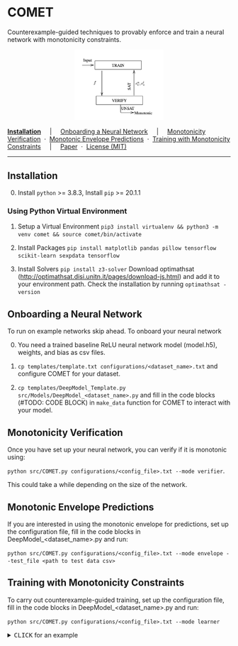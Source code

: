 COMET
==========
Counterexample-guided techniques to provably enforce and train a neural network with monotonicity constraints.

<p align="center">
  <img src="docs/architecture.png" width="200"/>
  <br>
</p>


[**Installation**](#installation)
&nbsp; &nbsp; &vert; &nbsp; &nbsp;
[Onboarding a Neural Network](#onboarding-a-neural-network)
&nbsp; &nbsp; &vert; &nbsp; &nbsp;
[Monotonicity Verification](#monotonicity-verification)
&nbsp;&middot;&nbsp;
[Monotonic Envelope Predictions](#monotonic-envelope-predictions)
&nbsp;&middot;&nbsp;
[Training with Monotonicity Constraints](#Training-with-Monotonicity-Constraints)
&nbsp; &nbsp; &vert; &nbsp; &nbsp;
[Paper](docs/paper.pdf)
&nbsp;&middot;&nbsp;
[License (MIT)](License.md)

---

##  Installation

0. Install `python` >= 3.8.3, Install `pip` >= 20.1.1

### Using Python Virtual Environment

1. Setup a Virtual Environment
`pip3 install virtualenv && python3 -m venv comet && source comet/bin/activate`

2. Install Packages
`pip install matplotlib pandas pillow tensorflow scikit-learn sexpdata tensorflow`

3. Install Solvers
`pip install z3-solver`
Download optimathsat (http://optimathsat.disi.unitn.it/pages/download-js.html) and add it to your environment path. Check the installation by running `optimathsat -version`

## Onboarding a Neural Network
To run on example networks skip ahead. To onboard your neural network

0. You need a trained baseline ReLU neural network model (model.h5), weights, and bias as csv files.

1. `cp templates/template.txt configurations/<dataset_name>.txt` and configure COMET for your dataset.

2. `cp templates/DeepModel_Template.py src/Models/DeepModel_<dataset_name>.py` and fill in the code blocks (#TODO: CODE BLOCK) in `make_data` function for COMET to interact with your model.

## Monotonicity Verification
Once you have set up your neural network, you can verify if it is monotonic using:

`python src/COMET.py configurations/<config_file>.txt --mode verifier`. 

This could take a while depending on the size of the network. 

## Monotonic Envelope Predictions
If you are interested in using the monotonic envelope for predictions, set up the configuration file, fill in the code blocks in DeepModel_<dataset_name>.py and run:

`python src/COMET.py configurations/<config_file>.txt --mode envelope --test_file <path to test data csv>`

## Training with Monotonicity Constraints
To carry out counterexample-guided training, set up the configuration file, fill in the code blocks in DeepModel_<dataset_name>.py and run:

`python src/COMET.py configurations/<config_file>.txt --mode learner`

<details>

<summary><kbd>CLICK</kbd> for an example</summary>

#### Training <em>Auto-MPG</em> dataset Monotonicity Constraints
0. You can find pre-trained model, test/train.csv and weight/bias files in examples/Auto-MPG/

1. You can find the configured file in configurations/auto-mpg.txt

2. You can find the DeepModel_AutoMPG.py in src/Models/

3. The output after running `python src/COMET.py configurations/auto-mpg.txt --mode verifier` is:

<details>
<summary><kbd>CLICK</kbd> for output</summary>
<img src="docs/verifier_output.png" width="500"/>
</details>

4. The output after running `python src/COMET.py configurations/auto-mpg.txt --mode envelope --test_file ./examples/Auto-MPG/test.csv` is:

<details>
<summary><kbd>CLICK</kbd> for output</summary>
<img src="docs/envelope_output.png" width="500"/>
</details>

5. The output after running `python src/COMET.py configurations/auto-mpg.txt --mode learner` is:

<details>
<summary><kbd>CLICK</kbd> for output</summary>
<img src="docs/learner_output.png" width="500"/>
</details>


</details>
